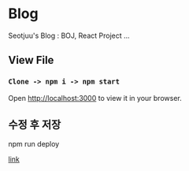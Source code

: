 # Blog

Seotjuu's Blog : BOJ, React Project ...

## View File

### `Clone -> npm i -> npm start`

Open [http://localhost:3000](http://localhost:3000) to view it in your browser.

## 수정 후 저장

npm run deploy

<a href="https://seotjuu.github.io/Blog/">link</a>
